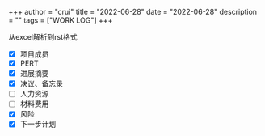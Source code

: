 +++
author = "crui"
title = "2022-06-28"
date = "2022-06-28"
description = ""
tags = ["WORK LOG"]
+++

从excel解析到rst格式
- [x] 项目成员
- [x] PERT
- [x] 进展摘要
- [x] 决议、备忘录
- [ ] 人力资源
- [ ] 材料费用
- [x] 风险
- [x] 下一步计划
